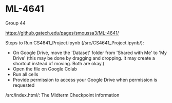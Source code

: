 # ML-4641
Group 44

https://github.gatech.edu/pages/smoussa3/ML-4641/

Steps to Run CS4641_Project.ipynb (/src/CS4641_Project.ipynb/):
- On Google Drive, move the 'Dataset' folder from 'Shared with Me' to 'My Drive' (this may be done by dragging and dropping. It may create a shortcut instead of moving. Both are okay.)
- Open the file on Google Colab
- Run all cells
- Provide permission to access your Google Drive when permission is requested

/src/index.html/: The Midterm Checkpoint information

